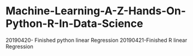 # Machine-Learning-A-Z-Hands-On-Python-R-In-Data-Science
20190420- Finished python linear Regression
20190421-Finished R linear Regression
